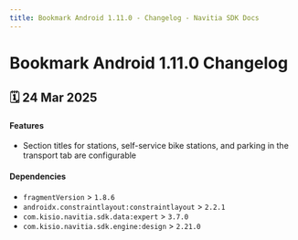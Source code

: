 ```yaml
---
title: Bookmark Android 1.11.0 - Changelog - Navitia SDK Docs
---
```


# Bookmark Android 1.11.0 Changelog

<h2>🗓 24 Mar 2025</h2>

#### Features
- Section titles for stations, self-service bike stations, and parking in the transport tab are configurable

#### Dependencies
- `fragmentVersion` > `1.8.6`
- `androidx.constraintlayout:constraintlayout` > `2.2.1`
- `com.kisio.navitia.sdk.data:expert` > `3.7.0`
- `com.kisio.navitia.sdk.engine:design` > `2.21.0`
